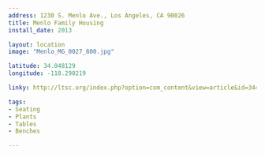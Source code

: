 ```yaml
---
address: 1230 S. Menlo Ave., Los Angeles, CA 90026
title: Menlo Family Housing
install_date: 2013

layout: location
image: "Menlo_MG_0027_800.jpg"

latitude: 34.048129
longitude: -118.290219

linky: http://ltsc.org/index.php?option=com_content&view=article&id=344

tags:	
- Seating
- Plants
- Tables
- Benches

---
```

